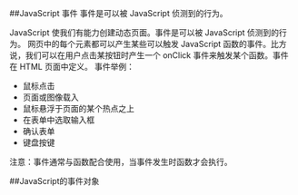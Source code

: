 ##JavaScript 事件
事件是可以被 JavaScript 侦测到的行为。

JavaScript 使我们有能力创建动态页面。事件是可以被 JavaScript 侦测到的行为。
网页中的每个元素都可以产生某些可以触发 JavaScript 函数的事件。比方说，我们可以在用户点击某按钮时产生一个 onClick 事件来触发某个函数。事件在 HTML 页面中定义。
事件举例：
* 鼠标点击
* 页面或图像载入
* 鼠标悬浮于页面的某个热点之上
* 在表单中选取输入框
* 确认表单
* 键盘按键

注意：事件通常与函数配合使用，当事件发生时函数才会执行。

##JavaScript的事件对象


